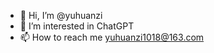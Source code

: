 - 👋 Hi, I’m @yuhuanzi
- 👀 I’m interested in ChatGPT
- 📫 How to reach me yuhuanzi1018@163.com

<!---
yuhuanzi/yuhuanzi is a ✨ special ✨ repository because its `README.md` (this file) appears on your GitHub profile.
You can click the Preview link to take a look at your changes.
--->
